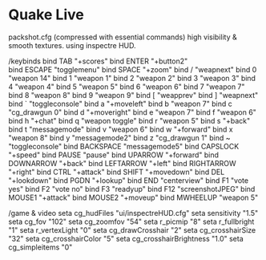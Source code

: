 # Quake Live
packshot.cfg (compressed with essential commands) 
high visibility & smooth textures. 
using inspectre HUD.

/keybinds
bind TAB "+scores"
bind ENTER "+button2"  
bind ESCAPE "togglemenu"
bind SPACE "+zoom"
bind / "weapnext"
bind 0 "weapon 14"
bind 1 "weapon 1"
bind 2 "weapon 2"
bind 3 "weapon 3"
bind 4 "weapon 4"
bind 5 "weapon 5"
bind 6 "weapon 6"
bind 7 "weapon 7"
bind 8 "weapon 8"
bind 9 "weapon 9"
bind [ "weapprev"
bind ] "weapnext"
bind ` "toggleconsole"
bind a "+moveleft"
bind b "weapon 7"
bind c "cg_drawgun 0"
bind d "+moveright"
bind e "weapon 7"
bind f "weapon 6"
bind h "+chat"
bind q "weapon toggle"
bind r "weapon 5"
bind s "+back"
bind t "messagemode"
bind v "weapon 6"
bind w "+forward"
bind x "weapon 8"
bind y "messagemode2"
bind z "cg_drawgun 1"
bind ~ "toggleconsole"
bind BACKSPACE "messagemode5"
bind CAPSLOCK "+speed"
bind PAUSE "pause"
bind UPARROW "+forward"
bind DOWNARROW "+back"
bind LEFTARROW "+left"
bind RIGHTARROW "+right"
bind CTRL "+attack"
bind SHIFT "+movedown"
bind DEL "+lookdown"
bind PGDN "+lookup"
bind END "centerview"
bind F1 "vote yes"
bind F2 "vote no"
bind F3 "readyup"
bind F12 "screenshotJPEG"
bind MOUSE1 "+attack"
bind MOUSE2 "+moveup"
bind MWHEELUP "weapon 5"

/game & video
seta cg_hudFiles "ui/inspectreHUD.cfg"
seta sensitivity "1.5"
seta cg_fov "102"
seta cg_zoomfov "54"
seta r_picmip "8"
seta r_fullbright "1"
seta r_vertexLight "0"
seta cg_drawCrosshair "2"
seta cg_crosshairSize "32"
seta cg_crosshairColor "5"
seta cg_crosshairBrightness "1.0"
seta cg_simpleitems "0"




